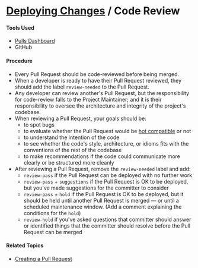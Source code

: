 # [Deploying Changes](../deploying_changes.md) / Code Review


#### Tools Used

 - [Pulls Dashboard](https://ep-grand-central.herokuapp.com/dashboards/pulls)
 - GitHub


#### Procedure

 - Every Pull Request should be code-reviewed before being merged.
 - When a developer is ready to have their Pull Request reviewed, they should add the label `review-needed` to the Pull Request.
 - Any developer can review another's Pull Request, but the responsibility for code-review falls to the Project Maintainer; and it is their responsibility to oversee the architecture and integrity of the project's codebase.
 - When reviewing a Pull Request, your goals should be:
     - to spot bugs
     - to evaluate whether the Pull Request would be [hot compatible](developing_features/hot_compatibility.md) or not
     - to understand the intention of the code
     - to see whether the code's style, architecture, or idioms fits with the conventions of the rest of the codebase
     - to make recommendations if the code could communicate more clearly or be structured more cleanly
 - After reviewing a Pull Request, remove the `review-needed` label and add:
     - `review-pass` if the Pull Request can be deployed with no further work
     - `review-pass` + `suggestions` if the Pull Request is OK to be deployed, but you've made suggestions for the committer to consider
     - `review-pass` + `hold` if the Pull Request is OK to be deployed, but it should be held until another Pull Request is merged — or until a scheduled maintenance window. (Add a comment explaining the conditions for the `hold`)
     - `review-hold` if you've asked questions that committer should answer or identified things that the committer should resolve before the Pull Request can be merged

#### Related Topics

 - [Creating a Pull Request](../developing_features/pull_requests.md)
